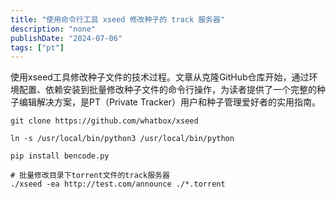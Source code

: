 ```yaml
---
title: "使用命令行工具 xseed 修改种子的 track 服务器"
description: "none"
publishDate: "2024-07-06"
tags: ["pt"]
---
```


使用xseed工具修改种子文件的技术过程。文章从克隆GitHub仓库开始，通过环境配置、依赖安装到批量修改种子文件的命令行操作，为读者提供了一个完整的种子编辑解决方案，是PT（Private Tracker）用户和种子管理爱好者的实用指南。
<!-- more --> 
```
git clone https://github.com/whatbox/xseed  

ln -s /usr/local/bin/python3 /usr/local/bin/python

pip install bencode.py 

# 批量修改目录下torrent文件的track服务器
./xseed -ea http://test.com/announce ./*.torrent 
```